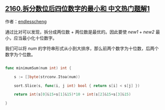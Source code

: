 ## [2160.拆分数位后四位数字的最小和 中文热门题解1](https://leetcode.cn/problems/minimum-sum-of-four-digit-number-after-splitting-digits/solutions/100000/tan-xin-pai-xu-by-endlesscheng-dkq1)

作者：[endlesscheng](https://leetcode.cn/u/endlesscheng)

通过比对可以发现，拆分成两位数 + 两位数是最优的。因此要使 $\textit{new1}+\textit{new2}$ 最小，应当最小化十位数字。

我们可以将 $\textit{num}$ 的字符串形式从小到大排序，那么前两个数字为十位数，后两个数字为个位数。

```go
func minimumSum(num int) int {
	s := []byte(strconv.Itoa(num))
	sort.Slice(s, func(i, j int) bool { return s[i] < s[j] })
	return int(s[0]&15+s[1]&15)*10 + int(s[2]&15+s[3]&15)
}
```

